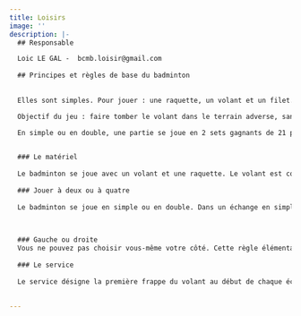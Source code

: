 ```yaml
---
title: Loisirs
image: ''
description: |-
  ## Responsable

  Loic LE GAL -  bcmb.loisir@gmail.com
  
  ## Principes et règles de base du badminton
  
  
  Elles sont simples. Pour jouer : une raquette, un volant et un filet. Pas plus. En intérieur comme en extérieur. À condition d’avoir un volant lesté.

  Objectif du jeu : faire tomber le volant dans le terrain adverse, sans le faire sortir des limites définies au sol. Et marquer plus de points que son adversaire. Bon à savoir : un terrain de badminton mesure 13,40 m de long sur 6,10 m de large, couloirs des côtés et du fond compris. 

  En simple ou en double, une partie se joue en 2 sets gagnants de 21 points. Avec une subtilité : si le score arrive à 20 contre 20, il faut 2 points d’écart pour remporter le set. À 29 contre 29, le camp qui marque le 30ème point remporte le set.

  
  ### Le matériel
  
  Le badminton se joue avec un volant et une raquette. Le volant est composé de 16 plumes et d'un bouchon en liège. Les joueurs doivent toujours frapper le volant au niveau du bouchon, et non des plumes.
  
  ### Jouer à deux ou à quatre
  
  Le badminton se joue en simple ou en double. Dans un échange en simple, deux joueurs s'affrontent. Vous pouvez également faire équipe avec un(e) partenaire pour disputer un match à quatre en double ou double mixte.
  

  
  ### Gauche ou droite
  Vous ne pouvez pas choisir vous-même votre côté. Cette règle élémentaire du badminton s'applique lors de chaque échange. Au début du match, le score du serveur est pair, donc, il doit se positionner sur la partie droite de la zone de service. Si le score du serveur est impair, ce dernier doit servir à gauche. (Pensez à bien suivre cette règle ! Les scores pairs et impairs ont leur importance !)
  
  ### Le service
  
  Le service désigne la première frappe du volant au début de chaque échange. Un service s'exécute du bas vers le haut avec un mouvement "à la cuillère". La règle principale est de frapper le volant à une hauteur en dessous de la ceinture.  La première étape pour maîtriser le service est d'en comprendre les règles et les zones. En simple les zones de service se situent entre la 1ère ligne de service jusqu'à la dernière ligne du court de badminton. En double, les zones de service sont légèrement différentes. Le couloir latéral compte mais pas le couloir de fond de court.
  
  
---
```


